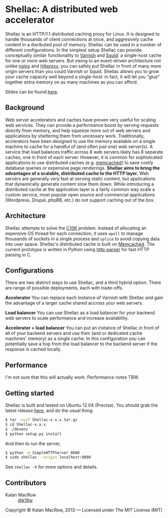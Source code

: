 # Shellac: A distributed web accelerator

Shellac is an HTTP/1.1 distributed caching proxy for Linux. It is designed to handle thousands of client connections at once, and aggresively cache content in a disributed pool of memory. Shellac can be used in a number of different configurations. In the simplest setup Shellac can provide conceptually similar functionality to <a href="https://www.varnish-cache.org">Varnish</a> and <a href="http://www.squid-cache.org">Squid</a>: a single-host cache for one or more web servers. But owing to an event-driven architecture not unlike <a href="http://nginx.com">nginx</a> and <a href="http://haproxy.1wt.eu">HAproxy</a>, you can safely put Shellac in front of many more origin servers than you could Varnish or Squid. Shellac allows you to grow your cache capacity well beyond a single-host: in fact, it will let you "glue" together extra memory on as many machines as you can afford.    

Slides can be found <a href="http://goo.gl/OGjlVW">here</a>.

## Background

Web server accelerators and caches have proven very useful for scaling web services. They can provide a performance boost by serving requests directly from memory, and help squeeze more out of web servers and applications by sheltering them from uncessary work. Traditionally, acclerators have been designed to use the memory available on a single machine to cache for a handful of (and often just one) web server(s). A service that load balances traffic across 8 web servers likely has 8 separate caches, one in front of each server. However, it is common for sophistcated applications to use distributed caches (e.g. <a href="http://memcached.org">memcached</a>) to save costly database queries or expensive page renderings. <b>Shellac aims to bring the advantages of a scalable, distributed cache to the HTTP layer.</b> Web servers are generally <i>very</i> fast at serving static content, but applications that dynamically generate content slow them down. While introducing a distributed cache at the application layer is a fairly common way scale a custom service, most popular open source and commercial applications (Wordpress, Drupal, phpBB, etc.) do not support caching out of the box. 

## Architecture

Shellac attempts to solve the <a href="http://www.kegel.com/c10k.html">C10K</a> problem. Instead of allocating an expensive OS thread for each connection, it uses <code>epoll</code> to manage thousands of sockets in a single process and <code>splice</code> to avoid copying data into user space. Shellac's distributed cache is built on <a href="http://memcached.org">Memcached</a>. The current prototype is written in Python using <a href="https://github.com/benoitc/http-parser/">http-parser</a> for fast HTTP parsing in C.

## Configurations

There are two distinct ways to use Shellac, and a third hybrid option. There are range of possible deployments, each with trade-offs. 

<b>Accelerator</b>
You can replace each instance of Varnish with Shellac and gain the advantage of a larger cache shared accross your web servers. 

<b>Load balancer</b>
You can use Shellac as a load balancer for your backend web servers to scale performance and increase availability.

<b>Accelerator + load balancer</b>
You can put an instance of Shellac in front of all of your backend servers and use their (and or dedicated cache machines' memory) as a single cache. In this configuration you can potentially save a hop from the load balancer to the backend server if the response is cached locally.

## Performance

I'm not sure that this will actually work. Performance notes TBW.

## Getting started

Shellac is built and tested on Ubuntu 12.04 (Precise). You should grab the latest release <a href="https://github.com/kmacrow/Shellac/releases">here</a>, and do the usual thing:

```bash
$ tar -xvzf Shellac-x.x.x.tar.gz
$ cd Shellac-x.x.x
$ ./devenv
$ python setup.py install
```
And then to run the server,

```bash
$ python -m SimpleHTTPServer 8080
$ sudo shellac --origin localhost:8080 
```
See <code>shellac -h</code> for more options and details.

## Contributors

<dl>
	<dt>Kalan MacRow</dt>
	<dd><a href="#">@k16w</a></dd>
</dl>

Copyright &copy; Kalan MacRow, 2013 &mdash; Licensed under The MIT License (MIT)




